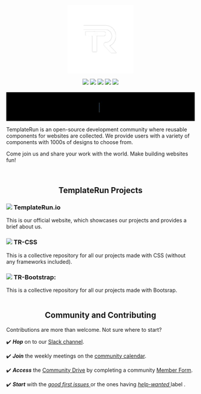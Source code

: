 <p style="text-align:center;" align="center">
  <img align="center" src=".github/assets/images/TR LOGO new.png" width="35%" /></p>

 <p align="center">
<a href="https://github.com/TemplateRun/TemplateRun.io" alt="GitHub forks">
<img src="https://img.shields.io/github/forks/TemplateRun/TemplateRun.io?color=red&style=for-the-badge" /></a>
<a href="https://github.com/TemplateRun/TemplateRun.io" alt="GitHub contributors">
<img src="https://img.shields.io/github/contributors/TemplateRun/TemplateRun.io?color=blue&style=for-the-badge" /></a>
<a href="https://github.com/TemplateRun/TemplateRun.io" alt="GitHub star">
<img src="https://img.shields.io/github/stars/TemplateRun/TemplateRun.io?color=yellow&style=for-the-badge"/></a>
<a href="https://github.com/TemplateRun/TemplateRun.io" alt="License">
<img src="https://img.shields.io/apm/l/vim-mode?style=for-the-badge"/></a>
<a href="https://templaterun.slack.com" alt="slack" >
<img src="https://img.shields.io/badge/Slack-4A154B?style=for-the-badge&logo=slack&logoColor=white" width="9.7%"/></a><br/><br/>

<img align='center' src=".github/assets/images/welcome.gif">
<p>TemplateRun is an open-source development community where reusable components for websites are collected. We provide users with a variety of components with 1000s of designs to choose from.

Come join us and share your work with the world. Make building websites fun!</p><br/>

<h2 align="center"> TemplateRun Projects </h2>
<h3><img src="https://github.com/TheDudeThatCode/TheDudeThatCode/blob/master/Assets/Rocket.gif" width="24px">  TemplateRun.io </h3>
<span > This is our official website, which showcases our projects and provides a brief about us. </span> 
<h3 ><img src="https://github.com/TheDudeThatCode/TheDudeThatCode/blob/master/Assets/Rocket.gif" width="24px">  TR-CSS </h3>
<span style="font-weight:400"> This is a collective repository for all our projects made with CSS (without any frameworks included). </span> 
<h3><img src="https://github.com/TheDudeThatCode/TheDudeThatCode/blob/master/Assets/Rocket.gif" width="24px">  TR-Bootstrap: </h3>
<span style="font-weight:400"> This is a collective repository for all our projects made with Bootsrap. </span> <br/> <br/>

<h2 align="center"> Community <span>and </span>Contributing </h2>
<p >Contributions are more than welcome. Not sure where to start?</p>
<p >✔️ <em><strong>Hop</strong></em> on to our <a href="https://templaterun.slack.com">Slack channel</a>.</p>
<p >✔️ <em><strong>Join</strong></em> the weekly meetings on the <a href="#">community calendar</a>.</p>
<p >✔️ <em><strong>Access</strong></em> the <a href="#">Community Drive</a> by completing a community <a href="#">Member Form</a>.</p>
<p >✔️ <em><strong>Start</strong></em> with the <a href="https://github.com/issues?q=is%3Aopen+is%3Aissue+archived%3Afalse+org%3Atemplaterun+label%3A%22good+first+issue%22+"> <em>good first issues</em> </a> or the ones having <a href="https://github.com/issues?q=is%3Aopen+is%3Aissue+archived%3Afalse+org%3Atemplaterun+label%3A%22help+wanted%22+"><em> help-wanted </em> </a>label .</p><br />

